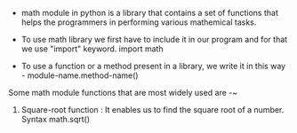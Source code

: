 * math module in python is a library that contains a set of functions that helps the programmers in performing various mathemical tasks.

* To use math library we first have to include it in our program and for that we use "import" keyword.
        import math

* To use a function or a method present in a library, we write it in this way -
        module-name.method-name()

Some math module functions that are most widely used are -~

01. Square-root function : It enables us to find the square root of a number.
Syntax
        math.sqrt(<value>)